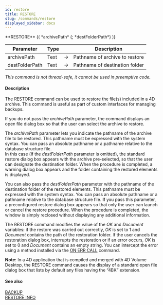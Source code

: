 ```yaml
---
id: restore
title: RESTORE
slug: /commands/restore
displayed_sidebar: docs
---
```


<!--REF #_command_.RESTORE.Syntax-->**RESTORE** {( *archivePath* {; *destFolderPath*} )}<!-- END REF-->
<!--REF #_command_.RESTORE.Params-->
| Parameter | Type |  | Description |
| --- | --- | --- | --- |
| archivePath | Text | &#8594;  | Pathname of archive to restore |
| destFolderPath | Text | &#8594;  | Pathname of destination folder |

<!-- END REF-->

*This command is not thread-safe, it cannot be used in preemptive code.*


#### Description 

<!--REF #_command_.RESTORE.Summary-->The RESTORE command can be used to restore the file(s) included in a 4D archive.<!-- END REF--> This command is useful as part of custom interfaces for managing backups. 

If you do not pass the *archivePath* parameter, the command displays an open file dialog box so that the user can select the archive to restore.

The *archivePath* parameter lets you indicate the pathname of the archive file to be restored. This pathname must be expressed with the system syntax. You can pass an absolute pathname or a pathname relative to the database structure file.   
In this case (if the *destFolderPath* parameter is omitted), the standard restore dialog box appears with the archive pre-selected, so that the user can designate the destination folder. When the procedure is completed, a warning dialog box appears and the folder containing the restored elements is displayed. 

You can also pass the *destFolderPath* parameter with the pathname of the destination folder of the restored elements. This pathname must be expressed with the system syntax. You can pass an absolute pathname or a pathname relative to the database structure file. If you pass this parameter, a preconfigured restore dialog box appears so that only the user can launch or cancel the restore procedure. When the procedure is completed, the window is simply reclosed without displaying any additional information. 

The RESTORE command modifies the value of the *OK* and *Document* variables: if the restore was carried out correctly, *OK* is set to 1 and *Document* contains the path of the restoration folder. If the user cancels the restoration dialog box, interrupts the restoration or if an error occurs, *OK* is set to 0 and *Document* contains an empty string. You can intercept the error using a method installed via the [ON ERR CALL](on-err-call.md) command.

**Note:** In a 4D application that is compiled and merged with 4D Volume Desktop, the RESTORE command causes the display of a standard open file dialog box that lists by default any files having the “4BK” extension. 

#### See also 

[BACKUP](backup.md)  
[RESTORE INFO](restore-info.md)  